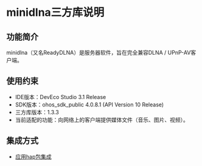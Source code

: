# minidlna三方库说明
## 功能简介
minidlna（又名ReadyDLNA）是服务器软件，旨在完全兼容DLNA / UPnP-AV客户端。
## 使用约束
- IDE版本：DevEco Studio 3.1 Release
- SDK版本：ohos_sdk_public 4.0.8.1 (API Version 10 Release)
- 三方库版本：1.3.3
- 当前适配的功能：向网络上的客户端提供媒体文件（音乐、图片、视频）。

## 集成方式
+ [应用hap包集成](docs/hap_integrate.md)
